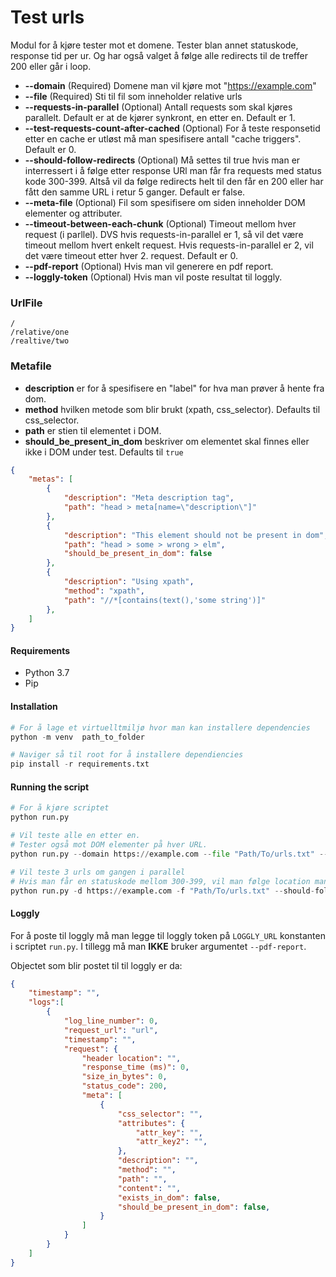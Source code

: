 # Test urls
Modul for å kjøre tester mot et domene. Tester blan annet statuskode, response tid per ur. Og har også valget å følge alle redirects til de treffer 200 eller går i loop.

- **--domain** (Required) Domene man vil kjøre mot "https://example.com"
- **--file** (Required) Sti til fil som inneholder relative urls
- **--requests-in-parallel** (Optional) Antall requests som skal kjøres parallelt. Default er at de kjører synkront, en etter en. Default er 1.
- **--test-requests-count-after-cached** (Optional) For å teste responsetid etter en cache er utløst må man spesifisere antall "cache triggers". Default er 0.
- **--should-follow-redirects** (Optional) Må settes til true hvis man er interressert i å følge etter response URl man får fra requests med status kode 300-399. Altså vil da følge redirects helt til den får en 200 eller har fått den samme URL i retur 5 ganger. Default er false.
- **--meta-file** (Optional) Fil som spesifisere om siden inneholder DOM elementer og attributer.
- **--timeout-between-each-chunk** (Optional) Timeout mellom hver request (i parllel). DVS hvis requests-in-parallel er 1, så vil det være timeout mellom hvert enkelt request. Hvis requests-in-parallel er 2, vil det være timeout etter hver 2. request. Default er 0.
- **--pdf-report** (Optional) Hvis man vil generere en pdf report.
- **--loggly-token** (Optional) Hvis man vil poste resultat til loggly.

### UrlFile
```
/
/relative/one
/realtive/two
```

### Metafile
- **description** er for å spesifisere en "label" for hva man prøver å hente fra dom.
- **method** hvilken metode som blir brukt (xpath, css_selector). Defaults til css_selector.
- **path** er stien til elementet i DOM.
- **should_be_present_in_dom** beskriver om elementet skal finnes eller ikke i DOM under test. Defaults til ```true```
```json
{
    "metas": [
        {
            "description": "Meta description tag",
            "path": "head > meta[name=\"description\"]"
        },
        {
            "description": "This element should not be present in dom",
            "path": "head > some > wrong > elm",
            "should_be_present_in_dom": false
        },
        {
            "description": "Using xpath",
            "method": "xpath",
            "path": "//*[contains(text(),'some string')]"
        },
    ]
}
```

#### Requirements
- Python 3.7
- Pip

#### Installation
```python F
# For å lage et virtuelltmiljø hvor man kan installere dependencies
python -m venv  path_to_folder

# Naviger så til root for å installere dependiencies
pip install -r requirements.txt
```

#### Running the script
```python
# For å kjøre scriptet
python run.py

# Vil teste alle en etter en.
# Tester også mot DOM elementer på hver URL.
python run.py --domain https://example.com --file "Path/To/urls.txt" --loggly-token "ad" --meta-file "Path/To/meta.json"

# Vil teste 3 urls om gangen i parallel
# Hvis man får en statuskode mellom 300-399, vil man følge location man får i response, for å se hvor alle redirectne ender.
python run.py -d https://example.com -f "Path/To/urls.txt" --should-follow-redirects true --requests-in-parallel 3
```

#### Loggly
For å poste til loggly må man legge til loggly token på ```LOGGLY_URL``` konstanten i scriptet ```run.py```.
I tillegg må man **IKKE** bruker argumentet ```--pdf-report```.

Objectet som blir postet til til loggly er da:
```json
{
    "timestamp": "",
    "logs":[
        {
            "log_line_number": 0,
            "request_url": "url",
            "timestamp": "",
            "request": {
                "header location": "",
                "response_time (ms)": 0,
                "size_in_bytes": 0,
                "status_code": 200,
                "meta": [
                    {
                        "css_selector": "",
                        "attributes": {
                            "attr_key": "",
                            "attr_key2": "",
                        },
                        "description": "",
                        "method": "",
                        "path": "",
                        "content": "",
                        "exists_in_dom": false,
                        "should_be_present_in_dom": false,
                    }
                ]
            }
        }
    ]
}

```